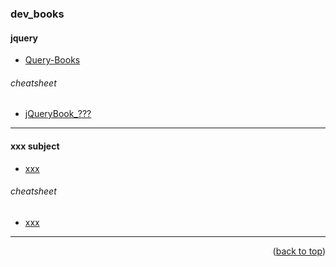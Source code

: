 <a name="topage"></a>

### dev_books

#### jquery
* [Query-Books](https://github.com/manjunath5496/jQuery-Books.git)

###### cheatsheet
* [jQueryBook_???](https://books.goalkicker.com/jQueryBook/)

-----

#### xxx subject
* [xxx](xxx)

###### cheatsheet
* [xxx](xxx)

-----



<p align="right">(<a href="#topage">back to top</a>)</p>
<br/>
<br/>
